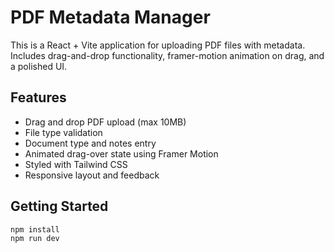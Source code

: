 # PDF Metadata Manager

This is a React + Vite application for uploading PDF files with metadata. Includes drag-and-drop functionality, framer-motion animation on drag, and a polished UI.

## Features

- Drag and drop PDF upload (max 10MB)
- File type validation
- Document type and notes entry
- Animated drag-over state using Framer Motion
- Styled with Tailwind CSS
- Responsive layout and feedback

## Getting Started

```bash
npm install
npm run dev
```
